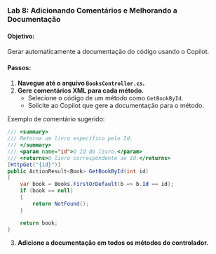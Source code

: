 
### Lab 8: Adicionando Comentários e Melhorando a Documentação

#### Objetivo:
Gerar automaticamente a documentação do código usando o Copilot.

#### Passos:
1. **Navegue até o arquivo `BooksController.cs`.**
2. **Gere comentários XML para cada método.**
   - Selecione o código de um método como `GetBookById`.
   - Solicite ao Copilot que gere a documentação para o método.

Exemplo de comentário sugerido:

```csharp
/// <summary>
/// Retorna um livro específico pelo Id.
/// </summary>
/// <param name="id">O Id do livro.</param>
/// <returns>O livro correspondente ao Id.</returns>
[HttpGet("{id}")]
public ActionResult<Book> GetBookById(int id)
{
    var book = Books.FirstOrDefault(b => b.Id == id);
    if (book == null)
    {
        return NotFound();
    }

    return book;
}
```

3. **Adicione a documentação em todos os métodos do controlador.**